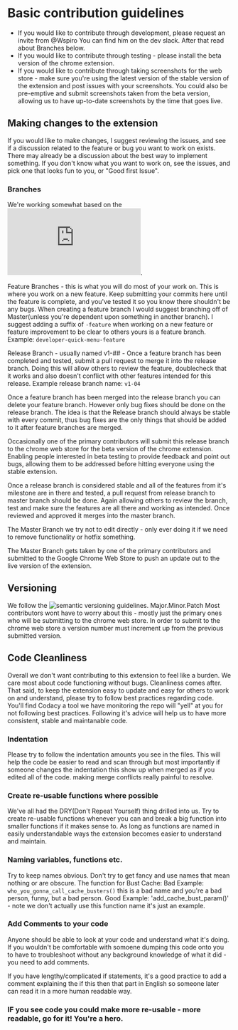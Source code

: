 # Basic contribution guidelines
* If you would like to contribute through development, please request an invite from @Wspiro You can find him on the dev slack. After that read about Branches below.
* If you would like to contribute through testing - please install the beta version of the chrome extension.
* If you would like to contribute through taking screenshots for the web store - make sure you're using the latest version of the stable version of the extension and post issues with your screenshots. You could also be pre-emptive and submit screenshots taken from the beta version, allowing us to have up-to-date screenshots by the time that goes live.

## Making changes to the extension
If you would like to make changes, I suggest reviewing the issues, and see if a discussion related to the feature or bug you want to work on exists. There may already be a discussion about the best way to implement something.
If you don't know what you want to work on, see the issues, and pick one that looks fun to you, or "Good first Issue".

### Branches
We're working somewhat based on the ![Git flow](https://datasift.github.io/gitflow/IntroducingGitFlow.html). 

Feature Branches - this is what you will do most of your work on. This is where you work on a new feature. Keep submitting your commits here until the feature is complete, and you've tested it so you know there shouldn't be any bugs. When creating a feature branch I would suggest branching off of Master(unless you're dependent upon something in another branch). I suggest adding a suffix of `-feature` when working on a new feature or feature improvement to be clear to others yours is a feature branch. Example: `developer-quick-menu-feature`

Release Branch - usually named v1-## - Once a feature branch has been completed and tested, submit a pull request to merge it into the release branch. Doing this will allow others to review the feature, doublecheck that it works and also doesn't conflict with other features intended for this release. Example release branch name: `v1-04`

Once a feature branch has been merged into the release branch you can delete your feature branch. However only bug fixes should be done on the release branch. The idea is that the Release branch should always be stable with every commit, thus bug fixes are the only things that should be added to it after feature branches are merged.

Occasionally one of the primary contributors will submit this release branch to the chrome web store for the beta version of the chrome extension. Enabling people interested in beta testing to provide feedback and point out bugs, allowing them to be addressed before hitting everyone using the stable extension.

Once a release branch is considered stable and all of the features from it's milestone are in there and tested, a pull request from release branch to master branch should be done. Again allowing others to review the branch, test and make sure the features are all there and working as intended. Once reviewed and approved it merges into the master branch.

The Master Branch we try not to edit directly - only ever doing it if we need to remove functionality or hotfix something.

The Master Branch gets taken by one of the primary contributors and submitted to the Google Chrome Web Store to push an update out to the live version of the extension.

## Versioning
We follow the ![semantic versioning guidelines](https://semver.org/). Major.Minor.Patch
Most contributors wont have to worry about this - mostly just the primary ones who will be submitting to the chrome web store. In order to submit to the chrome web store a version number must increment up from the previous submitted version.


## Code Cleanliness
Overall we don't want contributing to this extension to feel like a burden. We care most about code functioning without bugs. Cleanliness comes after. That said, to keep the extension easy to update and easy for others to work on and understand, please try to follow best practices regarding code. You'll find Codacy a tool we have monitoring the repo will "yell" at you for not following best practices. Following it's advice will help us to have more consistent, stable and maintanable code.

### Indentation
Please try to follow the indentation amounts you see in the files. This will help the code be easier to read and scan through but most importantly if someone changes the indentation this show up when merged as if you edited all of the code. making merge conflicts really painful to resolve.

### Create re-usable functions where possible
We've all had the DRY(Don't Repeat Yourself) thing drilled into us. Try to create re-usable functions whenever you can and break a big function into smaller functions if it makes sense to. As long as functions are named in easily understandable ways the extension becomes easier to understand and maintain.

### Naming variables, functions etc.
Try to keep names obvious. Don't try to get fancy and use names that mean nothing or are obscure.
The function for Bust Cache:
Bad Example: `who_you_gonna_call_cache_busters()` this is a bad name and you're a bad person, funny, but a bad person.
Good Example: 'add_cache_bust_param()' - note we don't actually use this function name it's just an example.

### Add Comments to your code
Anyone should be able to look at your code and understand what it's doing. If you wouldn't be comfortable with somoene dumping this code onto you to have to troubleshoot without any background knowledge of what it did - you need to add comments.

If you have lengthy/complicated if statements, it's a good practice to add a comment explaining the if this then that part in English so someone later can read it in a more human readable way.

### IF you see code you could make more re-usable - more readable, go for it! You're a hero.

